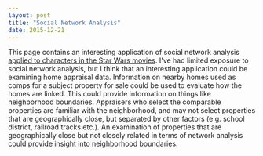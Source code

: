 ```yaml
---
layout: post
title: "Social Network Analysis"
date: 2015-12-21
---
```


This page contains an interesting application of social network analysis <a href="http://evelinag.com/blog/2015/12-15-star-wars-social-network/#.VnhBkXhcKeA" a>applied to characters in the Star Wars movies</a>.  I've had limited exposure to social network analysis, but I think that an interesting application could be examining home appraisal data.  Information on nearby homes used as comps for a subject property for sale could be used to evaluate how the homes are linked.  This could provide information on things like neighborhood boundaries.  Appraisers who select the comparable properties are familiar with the neighborhood, and may not select properties that are geographically close, but separated by other factors (e.g. school district, railroad tracks etc.).  An examination of properties that are geographically close but not closely related in terms of network analysis could provide insight into neighborhood boundaries. 

